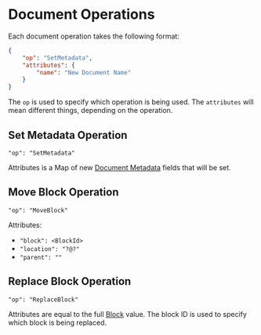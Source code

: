 # Document Operations

Each document operation takes the following format:

```json
{
    "op": "SetMetadata",
    "attributes": {
        "name": "New Document Name"
    }
}
```

The `op` is used to specify which operation is being used. The `attributes` will mean different things, depending on the operation.

## Set Metadata Operation

`"op": "SetMetadata"`

Attributes is a Map of new [Document Metadata](./document-state.md#document-metadata) fields that will be set.

## Move Block Operation

`"op": "MoveBlock"`

Attributes:

- `"block": <BlockId>`
- `"location": "?@?"`
- `"parent": ""`

## Replace Block Operation

`"op": "ReplaceBlock"`

Attributes are equal to the full [Block](./document-blocks.md) value. The block ID is used to specify which block is being replaced.
